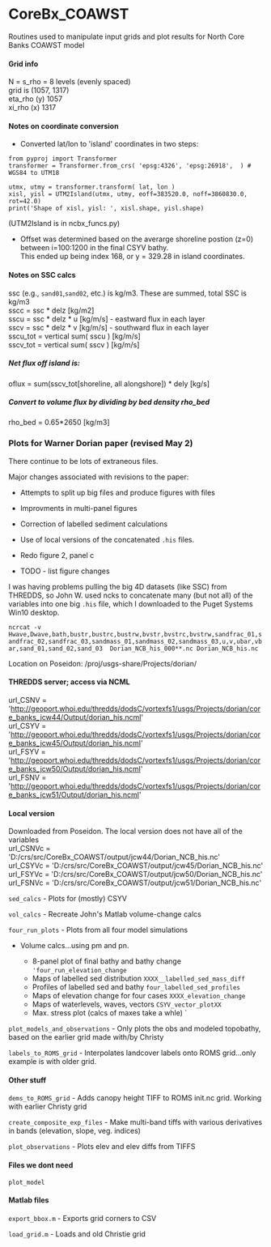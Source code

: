 # CoreBx_COAWST
Routines used to manipulate input grids and plot results for North Core Banks COAWST model
#### Grid info
N = s_rho = 8 levels (evenly spaced)  
grid is (1057, 1317)  
eta_rho (y) 1057  
xi_rho  (x) 1317  

#### Notes on coordinate conversion
* Converted lat/lon to 'island' coordinates in two steps:
```
from pyproj import Transformer
transformer = Transformer.from_crs( 'epsg:4326', 'epsg:26918',  ) # WGS84 to UTM18

utmx, utmy = transformer.transform( lat, lon )
xisl, yisl = UTM2Island(utmx, utmy, eoff=383520.0, noff=3860830.0, rot=42.0)
print('Shape of xisl, yisl: ', xisl.shape, yisl.shape)
```
(UTM2Island is in ncbx_funcs.py)  
* Offset was determined based on the averarge shoreline postion (z=0) between i=100:1200 in the final CSYV bathy.  
This ended up being index 168, or y = 329.28 in island coordinates.

#### Notes on SSC calcs
ssc (e.g., `sand01`,`sand02`, etc.) is kg/m3. These are summed, total SSC is kg/m3  
sscc = ssc * delz [kg/m2]  
sscu = ssc * delz * u [kg/m/s] - eastward flux in each layer  
sscv = ssc * delz * v [kg/m/s] - southward flux in each layer  
sscu_tot = vertical sum( sscu ) [kg/m/s]  
sscv_tot = vertical sum( sscv ) [kg/m/s]  
##### Net flux off island is:
oflux = sum(sscv_tot[shoreline, all alongshore]) * dely [kg/s]  
##### Convert to volume flux by dividing by bed density rho_bed
rho_bed = 0.65*2650 [kg/m3]  

### Plots for Warner Dorian paper  (revised May 2)

There continue to be lots of extraneous files.

Major changes associated with revisions to the paper:
* Attempts to split up big files and produce figures with files
* Improvments in multi-panel figures
* Correction of labelled sediment calculations
* Use of local versions of the concatenated `.his` files.

* Redo figure 2, panel c
* TODO - list figure changes

I was having problems pulling the big 4D datasets (like SSC) from THREDDS, so John W. used ncks to concatenate many (but not all) of the
 variables into one big `.his` file, which I downloaded to the Puget Systems Win10 desktop.

`ncrcat -v Hwave,Dwave,bath,bustr,bustrc,bustrw,bvstr,bvstrc,bvstrw,sandfrac_01,sandfrac_02,sandfrac_03,sandmass_01,sandmass_02,sandmass_03,u,v,ubar,vbar,sand_01,sand_02,sand_03  Dorian_NCB_his_000**.nc Dorian_NCB_his.nc`

Location on Poseidon: /proj/usgs-share/Projects/dorian/
#### THREDDS server; access via NCML
url_CSNV = 'http://geoport.whoi.edu/thredds/dodsC/vortexfs1/usgs/Projects/dorian/core_banks_jcw44/Output/dorian_his.ncml'  
url_CSYV = 'http://geoport.whoi.edu/thredds/dodsC/vortexfs1/usgs/Projects/dorian/core_banks_jcw45/Output/dorian_his.ncml'  
url_FSYV = 'http://geoport.whoi.edu/thredds/dodsC/vortexfs1/usgs/Projects/dorian/core_banks_jcw50/Output/dorian_his.ncml'  
url_FSNV = 'http://geoport.whoi.edu/thredds/dodsC/vortexfs1/usgs/Projects/dorian/core_banks_jcw51/Output/dorian_his.ncml'  

#### Local version
Downloaded from Poseidon. The local version does not have all of the variables  
url_CSNVc = 'D:/crs/src/CoreBx_COAWST/output/jcw44/Dorian_NCB_his.nc'  
url_CSYVc = 'D:/crs/src/CoreBx_COAWST/output/jcw45/Dorian_NCB_his.nc'  
url_FSYVc = 'D:/crs/src/CoreBx_COAWST/output/jcw50/Dorian_NCB_his.nc'  
url_FSNVc = 'D:/crs/src/CoreBx_COAWST/output/jcw51/Dorian_NCB_his.nc'  


   
`sed_calcs` - Plots for (mostly) CSYV  

`vol_calcs` - Recreate John's Matlab volume-change calcs
  
  
`four_run_plots` - Plots from all four model simulations  
* Volume calcs...using pm and pn.  

    * 8-panel plot of final bathy and bathy change `'four_run_elevation_change`
    * Maps of labelled sed distribution `XXXX__labelled_sed_mass_diff`
    * Profiles of labelled sed and bathy `four_labelled_sed_profiles`  
    * Maps of elevation change for four cases `XXXX_elevation_change`  
    * Maps of waterlevels, waves, vectors `CSYV_vector_plotXX`
    * Max. stress plot (calcs of maxes take a whle) `


`plot_models_and_observations` - Only plots the obs and modeled topobathy, based on the earlier grid made with/by Christy    

`labels_to_ROMS_grid` - Interpolates landcover labels onto ROMS grid...only example is with older grid.  

#### Other stuff
`dems_to_ROMS_grid` - Adds canopy height TIFF to ROMS init.nc grid. Working with earlier Christy grid  

`create_composite_exp_files` - Make multi-band tiffs with various derivatives in bands (elevation, slope, veg. indices)  

`plot_observations` - Plots elev and elev diffs from TIFFS  

#### Files we dont need
`plot_model`  


#### Matlab files
`export_bbox.m` - Exports grid corners to CSV  
    
`load_grid.m` - Loads and old Christie grid  
